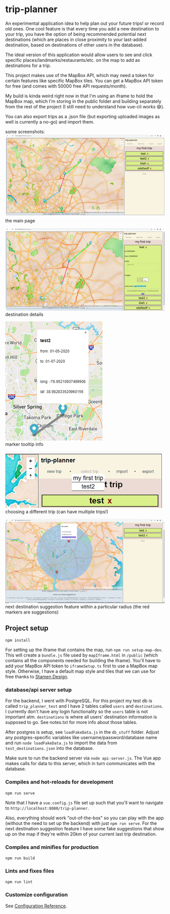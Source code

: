 # trip-planner    
    
An experimental application idea to help plan out your future trips! or record old ones. One cool feature is that every time you add a new destination to your trip, you have the option of being recommended potential next destinations (which are places in close proximity to your last-added destination, based on destinations of other users in the database).    
    
The ideal version of this application would allow users to see and click specific places/landmarks/restaurants/etc. on the map to add as destinations for a trip.   
    
This project makes use of the MapBox API, which may need a token for certain features like specific MapBox tiles. You can get a MapBox API token for free (and comes with 50000 free API requests/month).    
    
My build is kinda weird right now in that I'm using an iframe to hold the MapBox map, which I'm storing in the public folder and building separately from the rest of the project (I still need to understand how vue-cli works 😅).       
    
You can also export trips as a .json file (but exporting uploaded images as well is currently a no-go) and import them.    
	
some screenshots:    
![the main page](screenshots/screenshot.png)    
the main page    
    
![destination details](screenshots/screenshot2.png)    
destination details   
    
![marker tooltip](screenshots/screenshot4.png)    
marker tooltip info    
    
![trip dropdown menu](screenshots/screenshot3.png)    
choosing a different trip (can have multiple trips!)    
    
![next destination suggestions](screenshots/next-dest-suggestion.png)    
next destination suggestion feature within a particular radius (the red markers are suggestions)    
    
## Project setup
```
npm install
```
    
For setting up the iframe that contains the map, run `npm run setup-map-dev`. This will create a `bundle.js` file used by `mapIframe.html` in `/public` (which contains all the components needed for building the iframe). You'll have to add your MapBox API token to `iframeSetup.ts` first to use a MapBox map style. Otherwise, I have a default map style and tiles that we can use for free thanks to [Stamen Design](http://maps.stamen.com/#terrain/12/37.7706/-122.3782).    
    
### database/api server setup    
For the backend, I went with PostgreSQL. For this project my test db is called `trip_planner_test` and I have 2 tables called `users` and `destinations`. I currently don't have any login functionality so the `users` table is not important atm. `destinations` is where all users' destination information is supposed to go. See notes.txt for more info about those tables. 

After postgres is setup, see `loadFakeData.js` in the `db_stuff` folder. Adjust any postgres-specific variables like username/password/database name and run `node loadFakeData.js` to import the data from `test_destinations.json` into the database.    

Make sure to run the backend server via `node api-server.js`. The Vue app makes calls for data to this server, which in turn communicates with the database.     
    
### Compiles and hot-reloads for development
```
npm run serve
```    
    
Note that I have a `vue.config.js` file set up such that you'll want to navigate to `http://localhost:8080/trip-planner`.    
    
Also, everything should work "out-of-the-box" so you can play with the app (without the need to set up the backend) with just `npm run serve`. For the next destination suggestion feature I have some fake suggestions that show up on the map if they're within 20km of your current last trip destination.    
    
### Compiles and minifies for production
```
npm run build
```

### Lints and fixes files
```
npm run lint
```

### Customize configuration
See [Configuration Reference](https://cli.vuejs.org/config/).
